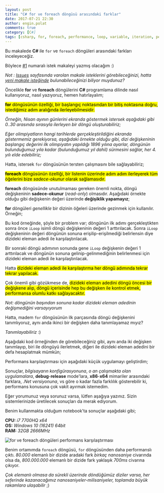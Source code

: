 ```yaml
---
layout: post
title: "C# for ve foreach döngüsü arasındaki farklar"
date: 2017-07-21 22:30
author: engin.polat
comments: true
category: [C#]
tags: [csharp, for, foreach, performance, loop, variable, iteration, perfomans]
---
```

Bu makalede <strong>C#</strong> ile <code>for</code> ve <code>foreach</code> döngüleri arasındaki farkları inceleyeceğiz.

Böylece <a href="https://github.com/polatengin/polatengin.github.io/issues/1" target="_blank">#1</a> numaralı istek makaleyi yazmış olacağım :)

<em>Not : <a href="https://github.com/polatengin/polatengin.github.io/issues" target="_blank">Issues</a> sayfasında varolan makale isteklerini görebileceğinizi, hatta <a href="https://github.com/polatengin/polatengin.github.io/issues/new" target="_blank">yeni makale isteğinde</a> bulunabileceğinizi biliyor muydunuz?</em>

Öncelikle **for** ve **foreach** döngülerini **C#** programlama dilinde nasıl kullanıyoruz, nasıl yazıyoruz, hemen hatırlayalım;

<mark><strong>for</strong> döngüsünün özelliği, bir başlangıç noktasından bir bitiş noktasına doğru, istediğimiz adım aralığında ilerleyebilmesidir.</mark>

*Örneğin, Nisan ayının günlerini ekranda göstermek istersek aşağıdaki gibi 0..30 arasında sırasıyla ilerleyen bir döngü oluşturabiliriz;*

<script src="https://gist.github.com/polatengin/d197a257501e1d59085b2bdb25d255ba.js?file=for-loop-1.cs"></script>

*Eğer olimpiyatların hangi tarihlerde gerçekleştirildiğini ekranda göstermemiz gerekiyorsa, aşağıdaki örnekte olduğu gibi, dizi değişkeninin başlangıç değerini ilk olimpiyatın yapıldığı 1896 yılına ayarlar, döngünün bulunduğumuz yıla kadar (bulunduğumuz yıl dahil) sürmesini sağlar, her 4. yılı elde edebiliriz;*

<script src="https://gist.github.com/polatengin/d197a257501e1d59085b2bdb25d255ba.js?file=for-loop-2.cs"></script>

Hatta, istersek <code>for</code> döngüsünün tersten çalışmasını bile sağlayabiliriz;

<script src="https://gist.github.com/polatengin/d197a257501e1d59085b2bdb25d255ba.js?file=for-loop-3.cs"></script>

<mark><strong>foreach</strong> döngüsünün özelliği, bir listenin üzerinde adım adım ilerleyerek tüm öğelerini bize <em>sadece-okunur</em> olarak sağlamasıdır.</mark>

<script src="https://gist.github.com/polatengin/d197a257501e1d59085b2bdb25d255ba.js?file=foreach-loop.cs"></script>

**foreach** döngüsünde unutulmaması gereken önemli nokta, döngü değişkeninin **sadece-okunur** (*read-only*) olmasıdır. Aşağıdaki örnekte olduğu gibi değişkenin değeri üzerinde **değişiklik yapamayız**;

<script src="https://gist.github.com/polatengin/d197a257501e1d59085b2bdb25d255ba.js?file=foreach-variable-readonly.cs"></script>

**for** döngüleri *genellikle* bir dizinin öğeleri üzerinde gezinmek için kullanılır. Örneğin;

<script src="https://gist.github.com/polatengin/d197a257501e1d59085b2bdb25d255ba.js?file=for-loop-to-array-1.cs"></script>

Bu kod örneğinde, şöyle bir problem var; döngünün ilk adımı gerçekleştikten sonra önce <code>iLoop</code> isimli döngü değişkeninin değeri 1 arttırılacak. Sonra <code>iLoop</code> değişkeninin değeri döngünün sonuna erişilip-erişilmediği belirlensin diye dizideki eleman adedi ile karşılaştırılacak.

Bir sonraki döngü adımının sonunda gene <code>iLoop</code> değişkenin değeri 1 arttırılacak ve döngünün sonuna gelinip-gelinmediğinin belirlenmesi için dizideki eleman adedi ile karşılaştırılacak.

Hatta <mark>dizideki eleman adedi ile karşılaştırma her döngü adımında tekrar tekrar yapılacak.</mark>

Çok önemli gibi gözükmese de, <mark>dizideki eleman adedini döngü öncesi bir değişkene alıp, döngü içerisinde hep bu değişken ile kontrol etmek, performansa olumlu katkı sağlayacaktır.</mark>

*Not: döngünün başından sonuna kadar dizideki eleman adedinin değişmediğini varsayıyorum*

<script src="https://gist.github.com/polatengin/d197a257501e1d59085b2bdb25d255ba.js?file=for-loop-to-array-2.cs"></script>

Hatta, madem <code>for</code> döngüsünün ilk parçasında döngü değişkenini tanımlıyoruz, aynı anda ikinci bir değişken daha tanımlayamaz mıyız?

*Tanımlayabiliriz* :)

Aşağıdaki kod örneğinden de görebileceğiniz gibi, aynı anda iki değişken tanımlayıp, biri ile döngüyü ilerletmek, diğeri ile dizideki eleman adedini bir defa hesaplatmak mümkün;

<script src="https://gist.github.com/polatengin/d197a257501e1d59085b2bdb25d255ba.js?file=for-loop-to-array-3.cs"></script>

Performans karşılaştırması için aşağıdaki küçük uygulamayı geliştirdim;

<script src="https://gist.github.com/polatengin/d197a257501e1d59085b2bdb25d255ba.js?file=Test-Program.cs"></script>

Sonuçlar, *bilgisayarın konfigürasyonuna*, *o an çalışmakta olan uygulamalara*, **debug**-**release** mode'lara, **x86**-**x64** mimariler arasındaki farklara, *.Net versiyonuna*, vs göre o kadar fazla farklılık gösterebilir ki, performans konusuna çok vakit ayırmak istemedim.

Eğer yorumunuz veya sorunuz varsa, lütfen aşağıya yazınız. Sizin sistemlerinizde üretilecek sonuçları da merak ediyorum.

Benim kullanmakta olduğum notebook'ta sonuçlar aşağıdaki gibi;

**CPU:** *i7 7700HQ x64*<br />
**OS:** *Windows 10 (16241) 64bit*<br />
**RAM:** *32GB 2666MHz*<br />

<img class="lazy img-responsive" data-src="/assets/uploads/2017/07/for-foreach.png" alt="for ve foreach döngüleri performans karşılaştırması" />

Benim ortamımda <code>foreach</code> döngüsü, <code>for</code> döngüsünden daha performanslı çıktı. *80.000* elemanlı bir dizide aradaki fark *birkaç nanosaniye* civarında olsa da, *800.000.000* elemanlı bir dizide fark yaklaşık *700ms* civarına çıkıyor.

*Çok elemanlı olmasa da sürekli üzerinde döndüğümüz diziler varsa, her seferinde kazanacağımız nanosaniyeler-milisaniyeler, toplamda büyük rakamlara ulaşabilir* ;)